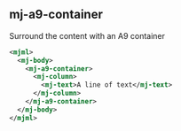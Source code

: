 ## mj-a9-container

Surround the content with an A9 container

```xml
<mjml>
  <mj-body>
    <mj-a9-container>
      <mj-column>
        <mj-text>A line of text</mj-text>
      </mj-column>
    </mj-a9-container>
  </mj-body>
</mjml>
```
